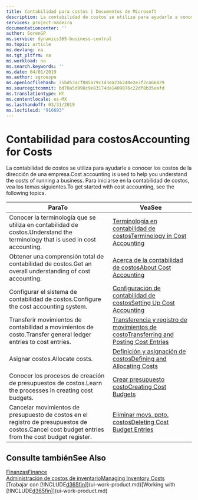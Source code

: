 ```yaml
---
title: Contabilidad para costos | Documentos de Microsoft
description: La contabilidad de costos se utiliza para ayudarle a conocer los costos de la dirección de una empresa. Para iniciarse en la contabilidad de costos, vea los temas siguientes.
services: project-madeira
documentationcenter: ''
author: SorenGP
ms.service: dynamics365-business-central
ms.topic: article
ms.devlang: na
ms.tgt_pltfrm: na
ms.workload: na
ms.search.keywords: ''
ms.date: 04/01/2019
ms.author: sgroespe
ms.openlocfilehash: 75bd53acf885a79c1d3ea236240e2e7f2ca66829
ms.sourcegitcommit: bd78a5d990c9e83174da1409076c22df8b35eafd
ms.translationtype: HT
ms.contentlocale: es-MX
ms.lasthandoff: 03/31/2019
ms.locfileid: "916693"
---
```

# <a name="accounting-for-costs"></a><span data-ttu-id="b95a1-104">Contabilidad para costos</span><span class="sxs-lookup"><span data-stu-id="b95a1-104">Accounting for Costs</span></span>
<span data-ttu-id="b95a1-105">La contabilidad de costos se utiliza para ayudarle a conocer los costos de la dirección de una empresa.</span><span class="sxs-lookup"><span data-stu-id="b95a1-105">Cost accounting is used to help you understand the costs of running a business.</span></span> <span data-ttu-id="b95a1-106">Para iniciarse en la contabilidad de costos, vea los temas siguientes.</span><span class="sxs-lookup"><span data-stu-id="b95a1-106">To get started with cost accounting, see the following topics.</span></span>  

|<span data-ttu-id="b95a1-107">Para</span><span class="sxs-lookup"><span data-stu-id="b95a1-107">To</span></span>|<span data-ttu-id="b95a1-108">Vea</span><span class="sxs-lookup"><span data-stu-id="b95a1-108">See</span></span>|  
|--------|---------|  
|<span data-ttu-id="b95a1-109">Conocer la terminología que se utiliza en contabilidad de costos.</span><span class="sxs-lookup"><span data-stu-id="b95a1-109">Understand the terminology that is used in cost accounting.</span></span>|[<span data-ttu-id="b95a1-110">Terminología en contabilidad de costos</span><span class="sxs-lookup"><span data-stu-id="b95a1-110">Terminology in Cost Accounting</span></span>](finance-terminology-in-cost-accounting.md)|  
|<span data-ttu-id="b95a1-111">Obtener una comprensión total de contabilidad de costos.</span><span class="sxs-lookup"><span data-stu-id="b95a1-111">Get an overall understanding of cost accounting.</span></span>|[<span data-ttu-id="b95a1-112">Acerca de la contabilidad de costos</span><span class="sxs-lookup"><span data-stu-id="b95a1-112">About Cost Accounting</span></span>](finance-about-cost-accounting.md)|  
|<span data-ttu-id="b95a1-113">Configurar el sistema de contabilidad de costos.</span><span class="sxs-lookup"><span data-stu-id="b95a1-113">Configure the cost accounting system.</span></span>|[<span data-ttu-id="b95a1-114">Configuración de contabilidad de costos</span><span class="sxs-lookup"><span data-stu-id="b95a1-114">Setting Up Cost Accounting</span></span>](finance-set-up-cost-accounting.md)|  
|<span data-ttu-id="b95a1-115">Transferir movimientos de contabilidad a movimientos de costo.</span><span class="sxs-lookup"><span data-stu-id="b95a1-115">Transfer general ledger entries to cost entries.</span></span>|[<span data-ttu-id="b95a1-116">Transferencia y registro de movimientos de costo</span><span class="sxs-lookup"><span data-stu-id="b95a1-116">Transferring and Posting Cost Entries</span></span>](finance-transfer-and-post-cost-entries.md)|  
|<span data-ttu-id="b95a1-117">Asignar costos.</span><span class="sxs-lookup"><span data-stu-id="b95a1-117">Allocate costs.</span></span>|[<span data-ttu-id="b95a1-118">Definición y asignación de costos</span><span class="sxs-lookup"><span data-stu-id="b95a1-118">Defining and Allocating Costs</span></span>](finance-define-and-allocate-costs.md)|  
|<span data-ttu-id="b95a1-119">Conocer los procesos de creación de presupuestos de costos.</span><span class="sxs-lookup"><span data-stu-id="b95a1-119">Learn the processes in creating cost budgets.</span></span>|[<span data-ttu-id="b95a1-120">Crear presupuesto costo</span><span class="sxs-lookup"><span data-stu-id="b95a1-120">Creating Cost Budgets</span></span>](finance-create-cost-budgets.md)|
|<span data-ttu-id="b95a1-121">Cancelar movimientos de presupuesto de costos en el registro de presupuestos de costos.</span><span class="sxs-lookup"><span data-stu-id="b95a1-121">Cancel cost budget entries from the cost budget register.</span></span>|[<span data-ttu-id="b95a1-122">Eliminar movs. ppto. costos</span><span class="sxs-lookup"><span data-stu-id="b95a1-122">Deleting Cost Budget Entries</span></span>](finance-how-to-delete-cost-budget-entries.md)| 


## <a name="see-also"></a><span data-ttu-id="b95a1-123">Consulte también</span><span class="sxs-lookup"><span data-stu-id="b95a1-123">See Also</span></span>  
[<span data-ttu-id="b95a1-124">Finanzas</span><span class="sxs-lookup"><span data-stu-id="b95a1-124">Finance</span></span>](finance.md)  
[<span data-ttu-id="b95a1-125">Administración de costos de inventario</span><span class="sxs-lookup"><span data-stu-id="b95a1-125">Managing Inventory Costs</span></span>](finance-manage-inventory-costs.md)  
<span data-ttu-id="b95a1-126">[Trabajar con [!INCLUDE[d365fin](includes/d365fin_md.md)]](ui-work-product.md)</span><span class="sxs-lookup"><span data-stu-id="b95a1-126">[Working with [!INCLUDE[d365fin](includes/d365fin_md.md)]](ui-work-product.md)</span></span>
